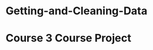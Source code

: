 Getting-and-Cleaning-Data
=========================
Course 3 Course Project
=========================
